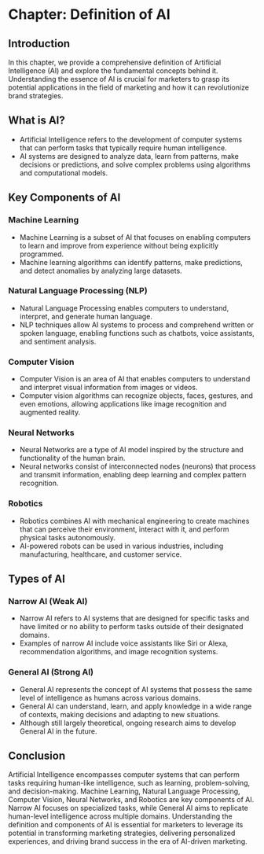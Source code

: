Chapter: Definition of AI
=========================

Introduction
------------

In this chapter, we provide a comprehensive definition of Artificial Intelligence (AI) and explore the fundamental concepts behind it. Understanding the essence of AI is crucial for marketers to grasp its potential applications in the field of marketing and how it can revolutionize brand strategies.

What is AI?
-----------

* Artificial Intelligence refers to the development of computer systems that can perform tasks that typically require human intelligence.
* AI systems are designed to analyze data, learn from patterns, make decisions or predictions, and solve complex problems using algorithms and computational models.

Key Components of AI
--------------------

### Machine Learning

* Machine Learning is a subset of AI that focuses on enabling computers to learn and improve from experience without being explicitly programmed.
* Machine learning algorithms can identify patterns, make predictions, and detect anomalies by analyzing large datasets.

### Natural Language Processing (NLP)

* Natural Language Processing enables computers to understand, interpret, and generate human language.
* NLP techniques allow AI systems to process and comprehend written or spoken language, enabling functions such as chatbots, voice assistants, and sentiment analysis.

### Computer Vision

* Computer Vision is an area of AI that enables computers to understand and interpret visual information from images or videos.
* Computer vision algorithms can recognize objects, faces, gestures, and even emotions, allowing applications like image recognition and augmented reality.

### Neural Networks

* Neural Networks are a type of AI model inspired by the structure and functionality of the human brain.
* Neural networks consist of interconnected nodes (neurons) that process and transmit information, enabling deep learning and complex pattern recognition.

### Robotics

* Robotics combines AI with mechanical engineering to create machines that can perceive their environment, interact with it, and perform physical tasks autonomously.
* AI-powered robots can be used in various industries, including manufacturing, healthcare, and customer service.

Types of AI
-----------

### Narrow AI (Weak AI)

* Narrow AI refers to AI systems that are designed for specific tasks and have limited or no ability to perform tasks outside of their designated domains.
* Examples of narrow AI include voice assistants like Siri or Alexa, recommendation algorithms, and image recognition systems.

### General AI (Strong AI)

* General AI represents the concept of AI systems that possess the same level of intelligence as humans across various domains.
* General AI can understand, learn, and apply knowledge in a wide range of contexts, making decisions and adapting to new situations.
* Although still largely theoretical, ongoing research aims to develop General AI in the future.

Conclusion
----------

Artificial Intelligence encompasses computer systems that can perform tasks requiring human-like intelligence, such as learning, problem-solving, and decision-making. Machine Learning, Natural Language Processing, Computer Vision, Neural Networks, and Robotics are key components of AI. Narrow AI focuses on specialized tasks, while General AI aims to replicate human-level intelligence across multiple domains. Understanding the definition and components of AI is essential for marketers to leverage its potential in transforming marketing strategies, delivering personalized experiences, and driving brand success in the era of AI-driven marketing.
